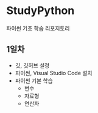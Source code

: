 # StudyPython
파이썬 기초 학습 리포지토리

## 1일차
- 깃, 깃허브 설정
- 파이썬, Visual Studio Code 설치
- 파이썬 기본 학습
    - 변수
    - 자료형
    - 연산자
